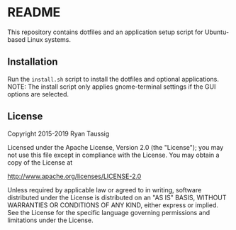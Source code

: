 # README

This repository contains dotfiles and an application setup script for Ubuntu-based Linux systems.

## Installation

Run the `install.sh` script to install the dotfiles and optional applications.
NOTE: The install script only applies gnome-terminal settings if the GUI options are selected.

## License

Copyright 2015-2019 Ryan Taussig

Licensed under the Apache License, Version 2.0 (the "License");
you may not use this file except in compliance with the License.
You may obtain a copy of the License at

http://www.apache.org/licenses/LICENSE-2.0

Unless required by applicable law or agreed to in writing, software
distributed under the License is distributed on an "AS IS" BASIS,
WITHOUT WARRANTIES OR CONDITIONS OF ANY KIND, either express or implied.
See the License for the specific language governing permissions and
limitations under the License.
